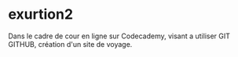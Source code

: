 # exurtion2
Dans le cadre de cour en ligne sur Codecademy, visant a utiliser GIT GITHUB, création d'un site de voyage. 
